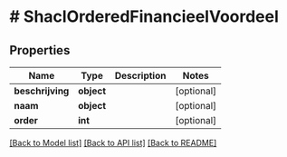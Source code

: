 # # ShaclOrderedFinancieelVoordeel

## Properties

Name | Type | Description | Notes
------------ | ------------- | ------------- | -------------
**beschrijving** | **object** |  | [optional]
**naam** | **object** |  | [optional]
**order** | **int** |  | [optional]

[[Back to Model list]](../../README.md#models) [[Back to API list]](../../README.md#endpoints) [[Back to README]](../../README.md)
